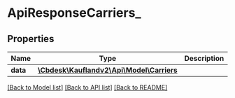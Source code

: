 # ApiResponseCarriers_

## Properties
Name | Type | Description | Notes
------------ | ------------- | ------------- | -------------
**data** | [**\Cbdesk\Kauflandv2\Api\Model\Carriers**](Carriers.md) |  | 

[[Back to Model list]](../../README.md#documentation-for-models) [[Back to API list]](../../README.md#documentation-for-api-endpoints) [[Back to README]](../../README.md)

